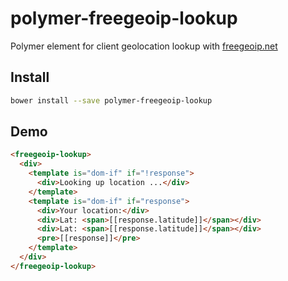 polymer-freegeoip-lookup
========================

Polymer element for client geolocation lookup with [freegeoip.net](http://freegeoip.net/)

Install
-------
```bash
bower install --save polymer-freegeoip-lookup
```

Demo
----

<!--
```
<custom-element-demo>
  <template>
    <link rel=”import” href=”polymer-freegeoip-lookup.html”>
    <freegeoip-lookup>
      <div>
        <template is="dom-if" if="!response">
          <div>Looking up location ...</div>
        </template>
        <template is="dom-if" if="response">
          <div>Your location:</div>
          <div>Lat: <span>[[response.latitude]]</span></div>
          <div>Lat: <span>[[response.latitude]]</span></div>
          <pre>[[response]]</pre>
        </template>
      </div>
    </freegeoip-lookup>
  </template>    
</custom-element-demo>
```
-->

```html
<freegeoip-lookup>
  <div>
    <template is="dom-if" if="!response">
      <div>Looking up location ...</div>
    </template>
    <template is="dom-if" if="response">
      <div>Your location:</div>
      <div>Lat: <span>[[response.latitude]]</span></div>
      <div>Lat: <span>[[response.latitude]]</span></div>
      <pre>[[response]]</pre>
    </template>
  </div>
</freegeoip-lookup>
```
